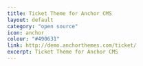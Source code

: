 ```yaml
---
title: Ticket Theme for Anchor CMS
layout: default
category: "open source"
icon: anchor
colour: "#490631"
link: http://demo.anchorthemes.com/ticket/
excerpt: Ticket Theme for Anchor CMS
---
```

